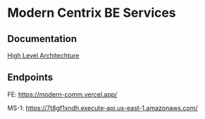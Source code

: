 # Modern Centrix BE Services

## Documentation

[High Level Architechture](https://viewer.diagrams.net/?tags=%7B%7D&highlight=0000ff&edit=_blank&layers=1&nav=1&title=ModernCentrix-HighLevelArchitecture.drawio#R7V1pc6LMFv41Vt07VUmxqx9RjJIRTKKJ0S%2B3EAigIL6A66%2B%2Fp9lUGhMzE7e3mJoZ6abp5Tmnnz69cCjRdWfV9JSZKbmabpcoQluVaKFEUSRBV%2BAHxayjGI4sRxGGZ2lxom1E19royZNx7NzSdH8vYeC6dmDN9iNVdzrV1WAvTvE8d7mf7MO190udKYaORXRVxcZj%2B5YWmFFshSpv41u6ZZhJySRXje44SpI4bolvKpq73ImiGyW67rluEF05q7puI%2FASXPrium%2B3J1zz8dn%2FR3mt%2Fe7Jb3dRZg%2FfeSRtgqdPgz%2FOWvXMsdFs8W2xNb77x%2B%2F3h%2BNK%2FAixUOx5jFd3PlNGiq%2FHbQ7WCZD%2B0nJsZQqhmqmo5tzTm8oMbjEQcWQF44YsdC%2FQVzviiSvc1F1HD7w1JInvcnH9Yt0j6Ti83EqSJuI4c1eKbBypxNpjpFlvEYKLGKRvAEZigD25vuGBhmN4mcoMXapr25pqukcDTkvTCvTuTFHRjaWH8KuZgQM1EEi4HLlzSKm1R2mEok4MD8V25gFko8fxftTNSPY4YXwq%2BqOFQe8Lg8FlweWIonIqSVAMJgp%2BDjWhiK7uLSwV12AvghcCxNeyOBusFLGPK4vjWq7guHKnwpXBOUGo3RyqJEleFarpILIFTtdgoIqDUzck1n0sXS8wXcOdKnbbdWcxgmM9CNbxMKvMA3cfX32q8WjQ3GbpB4oXxOlJIkqSBJEA4LahB0%2B6Z0FDdQ%2BJzpoasXTCh5MMVVvxfUvtmdY0ufVg2Tslx6GoEADtHQXu2SQ4SFNCQFjtphTWceh7AwlCcN%2ByCBvzmRgOaI2n20pgLfZzy1OC%2BNEn14IKptrGkBluZLn9LHx37ql6%2FNTuIJ3JiKuwexnRWYWMxZXNCGSkrHeSzVAC%2F3CFs%2BUkFd6qeJTjVuFTsI7qA%2F8Tm%2FPG4P33a0t6V5vsevG7qd2R1Kd9YKvujW3s33eJD3ea6n81Dtdd2%2FXCGtAPDwT82VVZcldhd%2FT3gMrqKyt437neeQpC24dQYF%2FNMfU9Vu8jbfrMSmGO7Q%2FMSfoDnTHc0tnAF2qMZcRWMxZguXpUx%2Fpuf2DL%2BRX%2Bqf7wCRntjbRS%2Fe6hgZuSFzC9WeZr25uq5hh8qUH%2B87Y3bvGVKE5xkI0xHfnop%2B0aMDpRDy%2B6YfkwnN1JOXCexWKhvo04%2FaUdWMmBm6VOhTaLoc3PZjaq8O2CSpaPRPVkOlzGUK27zkyZojoLim%2BOXMXTbgtjspLRXOqyGFNUruZaqhJS%2Fr8E5YurMourMh%2FiSfAzC0NV16xAGdl63fdf5na4Inj%2FC80j4mUSywkX8moIEJCU3VZGuv3k%2BlZguTDfEEZuELjOTgLetgx0I0B2YE3xZ9Hq4Ye1QrKrhfnxSSyRxMC1pgRKieajIPXgL4wSVVuBRKn6U0umhusaM%2Bqv5uqGsJTWC6EK7qJNa7S2ZmlpzS5UR11IY34p1asbzVEtsWUGoya76UwHVdExCa1V23SsykJz3sZaszFX%2BpXFyHmYj9aioVH2RGsaVXHcYNvjCSkJkI%2BgUtJ4sun0nkkJ0ijNt9mQMomnrriSLHjGsW2NeFzoAmFJdX4pCoee5VF6aMujJTODnv8IrSH0%2FsoWWy%2Bs2nytitMXW289Lwa0vBHHjCPSptlZTuYq%2FbzUqeFs1Fxy4uZ53RHeHLlF7N5fpfepB3tAPTqD9%2FR%2BpU1H5TxZg7HebJTrvdVy8P7iik3ZH7zLm6fu40YTeEtsPlfFCUGJwtCXuvxaCX%2BJdbvXCKSJQevQ2qFj%2ByNoaVqPurj4PN9Gki%2FdHr%2BuROFFlIklKsPtNJcByn8v36T%2B3a%2FyTeu7ki2Gldc8NRIacxnVdyySPaEBZdTcdk%2FmRKvmKP2VDxIby4LIyP0BIVqVPUnUTJC7MaBWpkpLIAmZkLpQK6hRr9egQJ40qrHUWK5COTrGZiRI807vNZAtYtUePzPtnjiXxm97pQ36b%2BOBMzSPKK2elCZCroYhOwgbhhSFMFdJWkMbu1HJfykHwGfChK1pLjeoZe3eEOEkgfZGGAqGIVnMWn534ZlQr6qiJZvDvmwNnYbV3sS6uVkuVHo4fULLEeHfM9Itm5kQ5Ji%2FTA7bJquSP8%2B2VdxwEIBu7wqyLci2INuCbG%2BZbLN7ICR5abat4LatUBi3Bd8WfFvw7b%2BPb89p3eZuDeErNiWKs4N4u2aPbLl%2F5m5y4y46CMFDArI6W4WQEdtDE3dqtM%2BD7nvG6D8UywIPQiC9YMn%2Fhg8lmcKVgX5%2FkUn50JyoCtENjPoB8WB%2FScgPPHeiJ1tM8Tbsh2XbmSgl5ngVpKt7OeTvWJoW7oHlrUHtr1Idu8l1QFGOVrLDq1McrkF0jgZlN4J%2BTIMqOYPyyfcWt9vc39szPHpPMtlbTPcT0030i%2B0tUnQJ21vMlUg5X2G%2Bt7X43Y08KrNKWmEyp%2BK%2BSs9RGVU8xUb454dBblRZL6F4uQnL9CU0j85sIXMV6lPN%2ByL9iTSPvoTmnUWDfvwQA5U51EMzmbHr2EMM2YyYbEYHDjH82DkDGrOupPpd7TrOGZTZfGx2jxlwLG5IMCc7ZsDgxzJefd276PnHVITHm%2FgZXC98moDBLfzojIanhGsgsbU98hJD%2B8bgJtkrwxvv8%2FHpjRsHOqPXefOO8wKNH0qqK7Y%2B1W4f6qxOXxxrDmfml26xJFssyRZLssWS7HUtyX6fbDOGMEnkLKjR9zSN8y11Kks44ftdS7jg24JvC74t%2BPbW%2BZa5QrrF52z1gm4Lui3otqDbW6fbrHmbsugl%2BRZfk%2BQLvi34tuDbgm9vnW%2BZi9Jt7t4z%2FgJDj%2Bqed5H8jw4%2BHThNcGCRPF0RP8Mief4WP75IHuJcDGvFsFYMa8Wwdr5h7RRsW67c08we4dI5W%2B3nHtpyPFM8WMCxtz64Udc2tuE%2BKSKci8GtGNyKwa0Y3G56cMvM2ejE9e7uwMbdc%2BWcge1kJ244jHBTB7F1qsQXvFvwbsG7Be9eZq3sZ06gkxkfg6lXu4u9fH7gvP7dk%2Beu1gXdfk634hK6jTvs21Ol9Yzol2jDP2nDrzo9oEO43xGeWTmHbtuobOGZ6fQmFKQj5J5EdYTGWto0DKiXIfWe5%2FBvIwEty2NExzwjCxNqh2ArKv3Cjpqvhtayl8MeyLn5xmj16hg6p5V2qi4LnahWjjqemxJJhz5AxJsB1em%2FOPI4qKYdH2HUsv1hb6fs5gOh1GvjUfNhgzBGZA9YTKDTylIP6t9lCHnzaMpABp0uTwKJsqIA8XUeyPQZ3UedNpD6DSBYHmhKncOwY0RDER%2BEeTSNJaQxIE38%2FOtc7k3iNA1DriMKG3IjlLbXmEtObrogTufDgGAcKM9Iy0Npew%2B59W73onoDkR1LWiv0nFRnVrLwaAIZLmWLB%2FLiqW2eUgCktZEbBsQ3VtoYiHNjIlIL6yk5yzAe0s2l9wGQoMR0BS03L1GI84J2DFB6YWDE6aI2dvlNSMybFxcRM%2BQXpu%2B8Ltc75QVwb4XSQrlrzULEK7FdobHJz5NI8kRyAKwZqtOE%2Bo4HUB8g5XEjrluoExTkG95ThFptNxy3AclrGcpPGKx3cX6K%2Bin08XPSdda3bN4bQ7l0XTmVjYz7wcvh6Gvw9R2%2FZ4b7%2BuZKf%2BPrO35JOXkt%2BXgHyD%2F2aih77KuhScLMO4Y%2F%2Fu5gOne7PofgP%2F12IYfv66UvwGR6wSXeL2Qy1h2b4zaTzOOL031DpIzv0KWIXfYzC6ksj2fj6%2FrMQjnnCGUKbYmCTkiHxFgsWxTLFsWyRbFsccPLFkzGQT%2BXM7Cd1YcT%2FrJQC0qFmLa%2BCD8qx3sqGrbUAPDB2Pfq%2FChRqeeKuJKHJPTnDioOeOM6%2FksLJ5Ikbp8kO9kmuXWEteefS03deWxdadEfH6Fjj52or%2F14Udxshfvjkt1A938d9MmVRuP1mx2o8HEOxbCKkPfIkGCIF93RnRGoG0jf1sPv5REzz11YGrqaKg76Ihzx4aIEH15UJJghfmSGRN%2BsiP4PwZt%2BWJ6DRAld5P7rZu406se6kZ%2FOBtltqBfORdHXq%2FJ7jwu94cMOp4wm9DJ9%2BmWPOlUnqmY6UZ4%2FsryzCvTJehFuivaQcEDFkZk%2F03XV%2FIMZ0s8jl50hlXOgO90MKRc6%2FDhNDnQnnSp9AfNhgV%2FhTOmwd7bMKdGnUnGQppgZFTOjYmZ0PQdp%2FmRAy8yMKjlce9aZEYmfouH76Eh%2BF3fHdwkLILOjUs2ZgJB5ttPpDAASX1S%2B0u8s%2F4mhEOnD4QMJ2Q0uTBqn%2BtByvm9mCpNFfOjWD1wvHIgJ%2F8pMsS8Qzli8HI7wWW0xEv%2FaAGKGwhYrbLHCFitssVu2xUgqY4tVuMvaYl98iP3kvrf3v4e%2B9bb9U47iqRv0FB%2BNf397COO7DrvJ7DRh31X8dx1wQ9Bz0VrxNjlYOKbkajpK8X8%3D "High level architecture")

## Endpoints

FE: https://modern-comm.vercel.app/

MS-1: https://7t8gf1xndh.execute-api.us-east-1.amazonaws.com/
